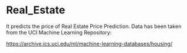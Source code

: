# Real_Estate

It predicts the price of Real Estate Price Prediction.
Data has been taken from the UCI Machine Learning Repository:

https://archive.ics.uci.edu/ml/machine-learning-databases/housing/

